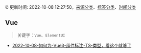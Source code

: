 :alarm_clock: 更新时间: 2022-10-08 12:27:50。[来源分类](../README.md)、[标签分类](../TAGS.md)、[时间分类](../TIMELINE.md)

## Vue


> 关键字：`Vue`、`ElementUI`



- [2022-10-08-如何为-Vue3-组件标注-TS-类型，看这个就够了](https://toutiao.io/k/bo8cbft) 